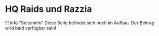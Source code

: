 # HQ Raids und Razzia

!!! info "Seiteninfo" 
      Diese Seite befindet sich noch im Aufbau. Der Beitrag wird bald verfügbar sein!
